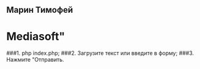 ## Марин Тимофей 
# Mediasoft" 
###1. php index.php;
###2. Загрузите текст или введите в форму;
###3. Нажмите "Отправить.